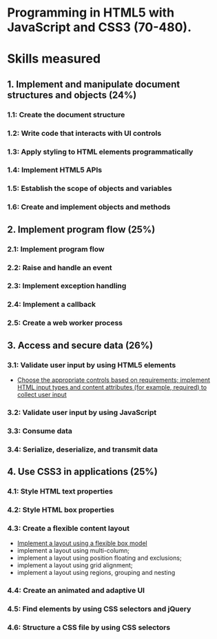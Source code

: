# Programming in HTML5 with JavaScript and CSS3 (70-480).

# Skills measured

## 1.  Implement and manipulate document structures and objects (24%)

### 1.1: Create the document structure

### 1.2: Write code that interacts with UI controls

### 1.3: Apply styling to HTML elements programmatically

### 1.4: Implement HTML5 APIs

### 1.5: Establish the scope of objects and variables

### 1.6: Create and implement objects and methods


## 2.  Implement  program flow (25%)

### 2.1: Implement program flow

### 2.2: Raise and handle an event

### 2.3: Implement exception handling

### 2.4: Implement a callback

### 2.5: Create a web worker process


## 3.  Access and secure data (26%)

### 3.1: Validate user input by using HTML5 elements

* [Choose the appropriate controls based on requirements; implement HTML input types and content attributes (for example, required) to collect user input](./HTML5/3.1.InputControls.html)

### 3.2: Validate user input by using JavaScript

### 3.3: Consume data

### 3.4: Serialize, deserialize, and transmit data


## 4.  Use CSS3 in applications (25%)

### 4.1: Style HTML text properties

### 4.2: Style HTML box properties

### 4.3: Create a flexible content layout

* [Implement a layout using a flexible box model](./CSS/4.3.Flexbox.html)
* implement a layout using multi-column;
* implement a layout using position floating and exclusions;
* implement a layout using grid alignment;
* implement a layout using regions, grouping and nesting

### 4.4: Create an animated and adaptive UI

### 4.5: Find elements by using CSS selectors and jQuery

### 4.6: Structure a CSS file by using CSS selectors

